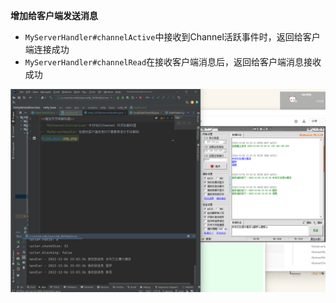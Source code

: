 **增加给客户端发送消息**
- `MyServerHandler#channelActive`中接收到Channel活跃事件时，返回给客户端连接成功
- `MyServerHandler#channelRead`在接收客户端消息后，返回给客户端消息接收成功

![img.png](img.png)